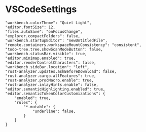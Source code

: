 # VSCodeSettings

    "workbench.colorTheme": "Quiet Light",
    "editor.fontSize": 12,
    "files.autoSave": "onFocusChange",
    "explorer.compactFolders": false,
    "workbench.startupEditor": "newUntitledFile",
    "remote.containers.workspaceMountConsistency": "consistent",
    "todo-tree.tree.showScanModeButton": false,
    "workbench.statusBar.visible": true,
    "editor.minimap.enabled": true,
    "editor.renderControlCharacters": false,
    "workbench.sideBar.location": "left",
    "rust-analyzer.updates.askBeforeDownload": false,
    "rust-analyzer.cargo.allFeatures": true,
    "rust-analyzer.procMacro.enable": true,
    "rust-analyzer.inlayHints.enable": false,
    "editor.semanticHighlighting.enabled": true,
    "editor.semanticTokenColorCustomizations": {
        "enabled": true,
        "rules": {
            "*.mutable": {
                "underline": false,
            }
        }
    }
